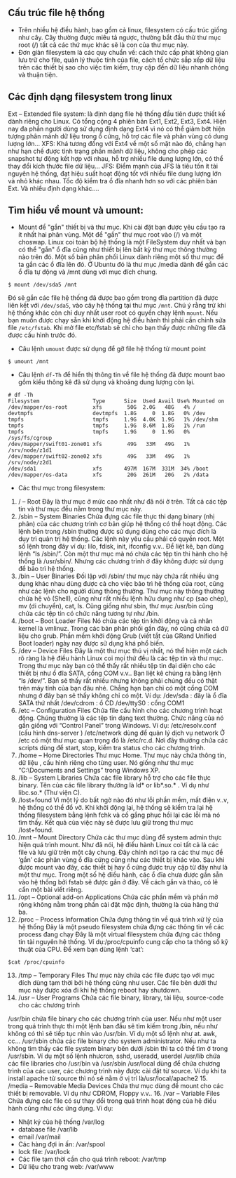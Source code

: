 ## Cấu trúc file hệ thống 
- Trên nhiều hệ điều hành, bao gồm cả linux, filesystem có cấu trúc giống như cây. Cây thường được miêu tả ngược, thường bắt đầu thừ thư mục root (/) tất cả các thứ mục khác sẽ là con của thư mục này.
- Đơn giản filesystem là các quy chuẩn về: cách thức cấp phát không gian lưu trữ cho file, quản lý thuộc tính của file, cách tổ chức sắp xếp dữ liệu trên các thiết bị sao cho việc tìm kiếm, truy cập đến dữ liệu nhanh chóng và thuận tiện.

## Các định dạng filesystem trong linux
Ext – Extended file system: là định dạng file hệ thống đầu tiên được thiết kế dành riêng cho Linux. Có tổng cộng 4 phiên bản Ext1, Ext2, Ext3, Ext4. Hiện nay đa phần người dùng sử dụng định dạng Ext4 vì nó có thể giảm bớt hiện tượng phân mảnh dữ liệu trong ổ cứng, hỗ trợ các file và phân vùng có dung lượng lớn…
XFS: Khá tương đồng với Ext4 về một số mặt nào đó, chẳng hạn như hạn chế được tình trạng phân mảnh dữ liệu, không cho phép các snapshot tự động kết hợp với nhau, hỗ trợ nhiều file dung lượng lớn, có thể thay đổi kích thước file dữ liệu…
JFS: Điểm mạnh của JFS là tiêu tốn ít tài nguyên hệ thống, đạt hiệu suất hoạt động tốt với nhiều file dung lượng lớn và nhỏ khác nhau. Tốc độ kiểm tra ổ đĩa nhanh hơn so với các phiên bản Ext.
Và nhiều định dạng khác….
## Tìm hiểu về mount và umount:
- Mount để "gắn" thiết bị và thư mục. Khi cài đặt bạn được yêu cầu tạo ra ít nhất hai phân vùng. Một để "gắn" thư mục root vào (/) và một choswap. Linux coi toàn bộ hệ thống là một FileSystem duy nhất và bạn có thể "gắn" ổ đĩa cũng như thiết bị lên bất kỳ thư mục thông thường nào trên đó. Một số bản phân phối Linux dành riêng một số thư mục để ta gắn các ổ đĩa lên đó. Ở Ubuntu đó là thư mục /media dành để gắn các ổ đĩa tự động và /mnt dùng với mục đích chung.

`$ mount /dev/sda5 /mnt`

Đó sẽ gắn các file hệ thống đã được bao gồm trong đĩa partition đã được liên kết với `/dev/sda5`, vào cây hệ thống tại thư mục `/mnt`. Chú ý rằng trừ khi hệ thống khác còn chỉ duy nhất user root có quyền chạy lệnh `mount`. Nếu bạn muốn được chạy sẵn khi khởi động hệ điều hành thì phải cần chỉnh sửa file `/etc/fstab`. Khi mở file etc/fstab sẽ chỉ cho bạn thấy được những file đã được cấu hình trước đó.
- Câu lệnh `umount` được sử dụng để gỡ file hệ thống từ mount point

`$ umount /mnt`

- Câu lệnh `df-Th` để hiển thị thông tin về file hệ thống đã được mount bao gồm kiểu thông kê đã sử dụng và khoảng dung lượng còn lại.
```
# df -Th
Filesystem                 Type      Size  Used Avail Use% Mounted on
/dev/mapper/os-root        xfs        50G  2.0G   48G   4% /
devtmpfs                   devtmpfs  1.8G     0  1.8G   0% /dev
tmpfs                      tmpfs     1.9G  4.0K  1.9G   1% /dev/shm
tmpfs                      tmpfs     1.9G  8.6M  1.8G   1% /run
tmpfs                      tmpfs     1.9G     0  1.9G   0% /sys/fs/cgroup
/dev/mapper/swift01-zone01 xfs        49G   33M   49G   1% /srv/node/z1d1
/dev/mapper/swift02-zone02 xfs        49G   33M   49G   1% /srv/node/z2d1
/dev/sda1                  xfs       497M  167M  331M  34% /boot
/dev/mapper/os-data        xfs        20G  261M   20G   2% /data
```
- Các thư mục trong filesystem:
1. / – Root
Đây là thư mục ở mức cao nhất như đã nói ở trên. Tất cả các tệp tin và thư mục đều nằm trong thư mục này.
2. /sbin – System Binaries
Chứa đựng các file thực thi dạng binary (nhị phân) của các chương trình cơ bản giúp hệ thống có thể hoạt động. Các lệnh bên trong /sbin thường được sử dụng dùng cho các mục đích là duy trì quản trị hệ thống. Các lệnh này yêu cầu phải có quyền root.
Một số lệnh trong đây ví dụ: lilo, fdisk, init, ifconfig v.v.. Để liệt kê, bạn dùng lệnh “ls /sbin/”.
Còn một thư mục mà nó chứa các tệp tin thi hành cho hệ thống là /usr/sbin/. Nhưng các chương trình ở đây không được sử dụng để bảo trì hệ thống.
3. /bin – User Binaries
Đối lập với /sbin/ thư mục này chứa rất nhiều ứng dụng khác nhau dùng được cả cho việc bảo trì hệ thống của root, cũng như các lệnh cho người dùng thông thường. Thư mục này thông thường chứa hệ vỏ (Shell), cũng như rất nhiều lệnh hữu dụng như cp (sao chép), mv (di chuyển), cat, ls. Cũng giống như sbin, thư mục /usr/bin cũng chứa các tệp tin có chức năng tương tự như /bin.
4. /boot – Boot Loader Files
Nó chứa các tệp tin khởi động và cả nhân kernel là vmlinuz. Trong các bản phân phối gần đây, nó cũng chứa cả dữ liệu cho grub. Phần mềm khởi động Grub (viết tắt của GRand Unified Boot loader) ngày nay được sử dụng khá phổ biến.
5. /dev – Device Files
Đây là một thư mục thú vị nhất, nó thể hiện một cách rõ ràng là hệ điều hành Linux coi mọi thứ đều là các tệp tin và thư mục.
Trong thư mục này bạn có thể thấy rất nhiều tệp tin đại diện cho các thiết bị như ổ đĩa SATA, cổng COM v.v.. Bạn liệt kê chúng ra bằng lệnh “ls /dev/”. Bạn sẽ thấy rất nhiều nhưng không phải chúng đều có thật trên máy tính của bạn đâu nhé. Chẳng hạn bạn chỉ có một cổng COM nhưng ở đây bạn sẽ thấy không chỉ có một.
Ví dụ:
/dev/sda : đây là ổ đĩa SATA thứ nhất
/dev/cdrom : ổ CD
/dev/ttyS0 : cổng COM1
6. /etc – Configuration Files
Chứa file cấu hình cho các chương trình hoạt động. Chúng thường là các tệp tin dạng text thường. Chức năng của nó gần giống với “Control Panel” trong Windows. Ví dụ:
/etc/resolv.conf (cấu hình dns-server )
/etc/network dùng để quản lý dịch vụ network
Ở /etc có một thư mục quan trọng đó là /etc/rc.d. Nơi đây thường chứa các scripts dùng để start, stop, kiểm tra status cho các chương trình.
7. /home – Home Directories
Thư mục Home. Thư mục này chứa thông tin, dữ liệu , cấu hình riêng cho từng user. Nó giống như thư mục “C:\Documents and Settings” trong Windows XP.
8. /lib – System Libraries
Chứa các file library hỗ trợ cho các file thực binary. Tên của các file library thường là ld* or lib*.so.* . Ví dụ như libc.so.* (Thư viện C).
9. /lost+found
Vì một lý do bất ngờ nào đó như lỗi phần mềm, mất điện v..v, hệ thống có thể đổ vỡ. Khi khởi động lại, hệ thống sẽ kiểm tra lại hệ thống filesystem bằng lệnh fchk và cố gắng phục hồi lại các lỗi mà nó tìm thấy. Kết quả của việc này sẽ được lưu giữ trong thư mục /lost+found.
10. /mnt – Mount Directory
Chứa các thư mục dùng để system admin thực hiện quá trình mount. Như đã nói, hệ điều hành Linux coi tất cả là các file và lưu giữ trên một cây chung. Đây chính nơi tạo ra các thư mục để ‘gắn’ các phân vùng ổ đĩa cứng cũng như các thiết bị khác vào. Sau khi được mount vào đây, các thiết bị hay ổ cứng được truy cập từ đây như là một thư mục. Trong một số hệ điều hành, các ổ đĩa chưa được gắn sẵn vào hệ thống bởi fstab sẽ được gắn ở đây. Về cách gắn và tháo, có lẽ cần một bài viết riêng.
11. /opt – Optional add-on Applications
Chứa các phần mềm và phần mở rộng không nằm trong phần cài đặt mặc định, thường là của hãng thứ ba.
12. /proc – Process Information
Chứa đựng thông tin về quá trình xử lý của hệ thống
Đây là một pseudo filesystem chứa đựng các thông tin về các process đang chạy
Đây là một virtual filesystem chứa đựng các thông tin tài nguyên hệ thống. Ví dụ:/proc/cpuinfo cung cấp cho ta thông số kỹ thuật của CPU. Để xem bạn dùng lệnh ‘cat’:

`$cat /proc/cpuinfo`

13. /tmp – Temporary Files
Thư mục này chứa các file được tạo với mục đích dùng tạm thời bởi hệ thống cũng như user. Các file bên dưới thư mục này được xóa đi khi hệ thống reboot hay shutdown.
14. /usr – User Programs
Chứa các file binary, library, tài liệu, source-code cho các chương trình

/usr/bin chứa file binary cho các chương trình của user. Nếu như một user trong quá trình thực thi một lệnh ban đầu sẽ tìm kiếm trong /bin, nếu như không có thì sẽ tiếp tục nhìn vào /usr/bin. Ví dụ một số lệnh như at. awk, cc…
/usr/sbin chứa các file binary cho system administrator. Nếu như ta không tìm thấy các file system binary bên dưới /sbin thì ta có thể tìm ở trong /usr/sbin. Ví dụ một số lệnh nhưcron, sshd, useradd, userdel
/usr/lib chứa các file libraries cho /usr/bin và /usr/sbin
/usr/local dùng để chứa chương trình của các user, các chương trình này được cài đặt từ source. Ví dụ khi ta install apache từ source thì nó sẽ nằm ở vị trí là/usr/local/apache2
15. /media – Removable Media Devices
Chứa thư mục dùng để mount cho các thiết bị removable. Ví dụ như CDROM, Floppy v.v..
16. /var – Variable Files
Chứa đựng các file có sự thay đổi trong quá trình hoạt động của hệ điều hành cũng như các ứng dụng. Ví dụ:
+ Nhật ký của hệ thống /var/log
+ database file /var/lib
+ email /var/mail
+ Các hàng đợi in ấn: /var/spool
+ lock file: /var/lock
+ Các file tạm thời cần cho quá trình reboot: /var/tmp
+ Dữ liệu cho trang web: /var/www


